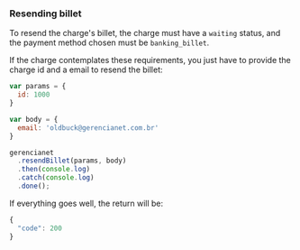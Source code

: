### Resending billet

To resend the charge's billet, the charge must have a `waiting` status, and the payment method chosen must be `banking_billet`.

If the charge contemplates these requirements, you just have to provide the charge id and a email to resend the billet:

```js
var params = {
  id: 1000
}

var body = {
  email: 'oldbuck@gerencianet.com.br'
}

gerencianet
  .resendBillet(params, body)
  .then(console.log)
  .catch(console.log)
  .done();
```

If everything goes well, the return will be:

```js
{
  "code": 200
}
```
